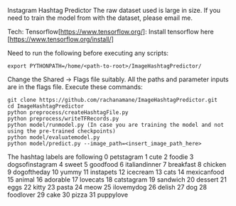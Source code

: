 Instagram Hashtag Predictor
The raw dataset used is large in size. If you need to train the model from with the dataset, please email me. 

Tech:
Tensorflow[https://www.tensorflow.org/]: Install tensorflow here [https://www.tensorflow.org/install/] 

Need to run the following before executing any scripts:
```
export PYTHONPATH=/home/<path-to-root>/ImageHashtagPredictor/
```
Change the Shared -> Flags file suitably. All the paths and parameter inputs are in the flags file. 
Execute these commands:
```
git clone https://github.com/rachanamane/ImageHashtagPredictor.git
cd ImageHashtagPredictor
python preprocess/createHashtagFile.py
python preprocess/writeTFRecords.py
python model/runmodel.py (In case you are training the model and not using the pre-trained checkpoints)
python model/evaluatemodel.py
python model/predict.py --image_path=<insert_image_path_here>
```


The hashtag labels are following
     0 petstagram
     1 cute
     2 foodie
     3 dogsofinstagram
     4 sweet
     5 goodfood
     6 italiandinner
     7 breakfast
     8 chicken
     9 dogoftheday
    10 yummy
    11 instapets
    12 icecream
    13 cats
    14 mexicanfood
    15 animal
    16 adorable
    17 lovecats
    18 catstagram
    19 sandwich
    20 dessert
    21 eggs
    22 kitty
    23 pasta
    24 meow
    25 ilovemydog
    26 delish
    27 dog
    28 foodlover
    29 cake
    30 pizza
    31 puppylove
